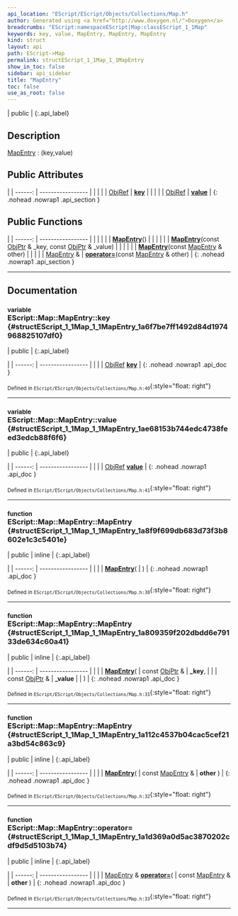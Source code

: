 ```yaml
---
api_location: "EScript/EScript/Objects/Collections/Map.h"
author: Generated using <a href="http://www.doxygen.nl/">Doxygen</a>
breadcrumbs: "EScript:namespaceEScript|Map:classEScript_1_1Map"
keywords: key, value, MapEntry, MapEntry, MapEntry
kind: struct
layout: api
path: EScript->Map
permalink: structEScript_1_1Map_1_1MapEntry
show_in_toc: false
sidebar: api_sidebar
title: "MapEntry"
toc: false
use_as_root: false
---
```


| public |
{:.api_label}

## Description

[MapEntry](structEScript_1_1Map_1_1MapEntry) : (key,value)



## Public Attributes

|
| ------: | ----------------- |
|  | |
| [ObjRef](namespaceEScript#namespaceEScript_1a95b788d7fbb5765b08ec82c9b1341c0f) | **[key](#structEScript_1_1Map_1_1MapEntry_1a6f7be7ff1492d84d1974968825107df0)**  |
|  | |
| [ObjRef](namespaceEScript#namespaceEScript_1a95b788d7fbb5765b08ec82c9b1341c0f) | **[value](#structEScript_1_1Map_1_1MapEntry_1ae68153b744edc4738feed3edcb88f6f6)**  |
{: .nohead .nowrap1 .api_section }


## Public Functions

|
| ------: | ----------------- |
|  | |
|  | **[MapEntry](#structEScript_1_1Map_1_1MapEntry_1a8f9f699db683d73f3b8602e1c3c5401e)**() |
|  | |
|  | **[MapEntry](#structEScript_1_1Map_1_1MapEntry_1a809359f202dbdd6e79133de634c60a41)**(const [ObjPtr](namespaceEScript#namespaceEScript_1a64e706091a60f17b4f2b9dd748967523) & _key, const [ObjPtr](namespaceEScript#namespaceEScript_1a64e706091a60f17b4f2b9dd748967523) & _value) |
|  | |
|  | **[MapEntry](#structEScript_1_1Map_1_1MapEntry_1a112c4537b04cac5cef21a3bd54c863c9)**(const [MapEntry](structEScript_1_1Map_1_1MapEntry) & other) |
|  | |
| [MapEntry](structEScript_1_1Map_1_1MapEntry) & | **[operator=](#structEScript_1_1Map_1_1MapEntry_1a1d369a0d5ac3870202cdf9d5d5103b74)**(const [MapEntry](structEScript_1_1Map_1_1MapEntry) & other) |
{: .nohead .nowrap1 .api_section }


-------------------------------------------------------------------

## Documentation

### <small>variable</small><br/> EScript::Map::MapEntry::key {#structEScript_1_1Map_1_1MapEntry_1a6f7be7ff1492d84d1974968825107df0}

| public |
{:.api_label}

|
| ------: | ----------------- |
|  |
| [ObjRef](namespaceEScript#namespaceEScript_1a95b788d7fbb5765b08ec82c9b1341c0f) **[key](#structEScript_1_1Map_1_1MapEntry_1a6f7be7ff1492d84d1974968825107df0)**  |
{: .nohead .nowrap1 .api_doc }





<sub>Defined in `EScript/EScript/Objects/Collections/Map.h:40`</sub>{:style="float: right"}

-------------------------------------------------------------------

### <small>variable</small><br/> EScript::Map::MapEntry::value {#structEScript_1_1Map_1_1MapEntry_1ae68153b744edc4738feed3edcb88f6f6}

| public |
{:.api_label}

|
| ------: | ----------------- |
|  |
| [ObjRef](namespaceEScript#namespaceEScript_1a95b788d7fbb5765b08ec82c9b1341c0f) **[value](#structEScript_1_1Map_1_1MapEntry_1ae68153b744edc4738feed3edcb88f6f6)**  |
{: .nohead .nowrap1 .api_doc }





<sub>Defined in `EScript/EScript/Objects/Collections/Map.h:41`</sub>{:style="float: right"}

-------------------------------------------------------------------

### <small>function</small><br/> EScript::Map::MapEntry::MapEntry {#structEScript_1_1Map_1_1MapEntry_1a8f9f699db683d73f3b8602e1c3c5401e}

| public | inline |
{:.api_label}

|
| ------: | ----------------- |
|  |
|  **[MapEntry](#structEScript_1_1Map_1_1MapEntry_1a8f9f699db683d73f3b8602e1c3c5401e)**( |  ) |
{: .nohead .nowrap1 .api_doc }





<sub>Defined in `EScript/EScript/Objects/Collections/Map.h:30`</sub>{:style="float: right"}

-------------------------------------------------------------------

### <small>function</small><br/> EScript::Map::MapEntry::MapEntry {#structEScript_1_1Map_1_1MapEntry_1a809359f202dbdd6e79133de634c60a41}

| public | inline |
{:.api_label}

|
| ------: | ----------------- |
|  |
|  **[MapEntry](#structEScript_1_1Map_1_1MapEntry_1a809359f202dbdd6e79133de634c60a41)**( | const [ObjPtr](namespaceEScript#namespaceEScript_1a64e706091a60f17b4f2b9dd748967523) & | **_key**, |
| | const [ObjPtr](namespaceEScript#namespaceEScript_1a64e706091a60f17b4f2b9dd748967523) & | **_value** |
|   ) |
{: .nohead .nowrap1 .api_doc }





<sub>Defined in `EScript/EScript/Objects/Collections/Map.h:31`</sub>{:style="float: right"}

-------------------------------------------------------------------

### <small>function</small><br/> EScript::Map::MapEntry::MapEntry {#structEScript_1_1Map_1_1MapEntry_1a112c4537b04cac5cef21a3bd54c863c9}

| public | inline |
{:.api_label}

|
| ------: | ----------------- |
|  |
|  **[MapEntry](#structEScript_1_1Map_1_1MapEntry_1a112c4537b04cac5cef21a3bd54c863c9)**( | const [MapEntry](structEScript_1_1Map_1_1MapEntry) & | **other** ) |
{: .nohead .nowrap1 .api_doc }





<sub>Defined in `EScript/EScript/Objects/Collections/Map.h:32`</sub>{:style="float: right"}

-------------------------------------------------------------------

### <small>function</small><br/> EScript::Map::MapEntry::operator= {#structEScript_1_1Map_1_1MapEntry_1a1d369a0d5ac3870202cdf9d5d5103b74}

| public | inline |
{:.api_label}

|
| ------: | ----------------- |
|  |
| [MapEntry](structEScript_1_1Map_1_1MapEntry) & **[operator=](#structEScript_1_1Map_1_1MapEntry_1a1d369a0d5ac3870202cdf9d5d5103b74)**( | const [MapEntry](structEScript_1_1Map_1_1MapEntry) & | **other** ) |
{: .nohead .nowrap1 .api_doc }





<sub>Defined in `EScript/EScript/Objects/Collections/Map.h:33`</sub>{:style="float: right"}

-------------------------------------------------------------------

